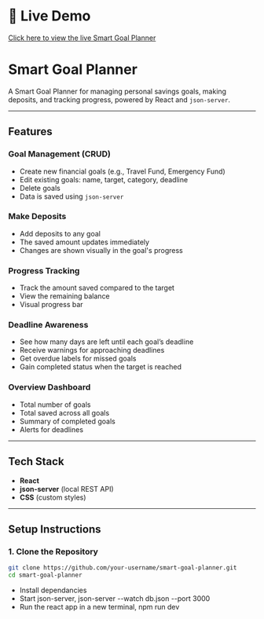 # 🚀 Live Demo

[Click here to view the live Smart Goal Planner](https://phase-2-sgp-challenge.netlify.app)

# Smart Goal Planner

A Smart Goal Planner for managing personal savings goals, making deposits, and tracking progress, powered by React and `json-server`.

---

## Features

### Goal Management (CRUD)
- Create new financial goals (e.g., Travel Fund, Emergency Fund)
- Edit existing goals: name, target, category, deadline
- Delete goals
- Data is saved using `json-server`

### Make Deposits
- Add deposits to any goal
- The saved amount updates immediately
- Changes are shown visually in the goal's progress

### Progress Tracking
- Track the amount saved compared to the target
- View the remaining balance
- Visual progress bar

### Deadline Awareness
- See how many days are left until each goal’s deadline
- Receive warnings for approaching deadlines
- Get overdue labels for missed goals
- Gain completed status when the target is reached

### Overview Dashboard
- Total number of goals
- Total saved across all goals
- Summary of completed goals
- Alerts for deadlines

---

## Tech Stack

- **React**
- **json-server** (local REST API)
- **CSS** (custom styles)

---

## Setup Instructions

### 1. Clone the Repository

```bash
git clone https://github.com/your-username/smart-goal-planner.git
cd smart-goal-planner
```
- Install dependancies
- Start json-server, json-server --watch db.json --port 3000
- Run the react app in a new terminal, npm run dev



